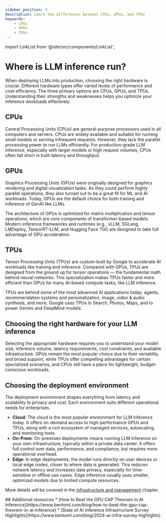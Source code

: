 ```yaml
---
sidebar_position: 4
description: Learn the differences between CPUs, GPUs, and TPUs
keywords:
    - CPUs
    - GPUs
    - TPUs
---
```


import LinkList from '@site/src/components/LinkList';

# Where is LLM inference run?

When deploying LLMs into production, choosing the right hardware is crucial. Different hardware types offer varied levels of performance and cost-efficiency. The three primary options are CPUs, GPUs, and TPUs. Understanding their strengths and weaknesses helps you optimize your inference workloads effectively.

## CPUs

Central Processing Units (CPUs) are general-purpose processors used in all computers and servers. CPUs are widely available and suitable for running small models or serving infrequent requests. However, they lack the parallel processing power to run LLMs efficiently. For production-grade LLM inference, especially with larger models or high request volumes, CPUs often fall short in both latency and throughput.

## GPUs

Graphics Processing Units (GPUs) were originally designed for graphics rendering and digital visualization tasks. As they could perform highly parallel operations, they also turned out to be a great fit for ML and AI workloads. Today, GPUs are the default choice for both training and inference of GenAI like LLMs.

The architecture of GPUs is optimized for matrix multiplication and tensor operations, which are core components of transformer-based models. Modern inference frameworks and runtimes (e.g., vLLM, SGLang, LMDeploy, TensorRT-LLM, and Hugging Face TGI) are designed to take full advantage of GPU acceleration.

## TPUs

Tensor Processing Units (TPUs) are custom-built by Google to accelerate AI workloads like training and inference. Compared with GPUs, TPUs are designed from the ground up for tensor operations — the fundamental math behind neural networks. This specialization makes TPUs faster and more efficient than GPUs for many AI-based compute tasks, like LLM inference.

TPUs are behind some of the most advanced AI applications today: agents, recommendation systems and personalization, image, video & audio synthesis, and more. Google uses TPUs in Search, Photos, Maps, and to power Gemini and DeepMind models.

## Choosing the right hardware for your LLM inference

Selecting the appropriate hardware requires you to understand your model size, inference volume, latency requirements, cost constraints, and available infrastructure. GPUs remain the most popular choice due to their versatility and broad support, while TPUs offer compelling advantages for certain specialized scenarios, and CPUs still have a place for lightweight, budget-conscious workloads.

## Choosing the deployment environment

The deployment environment shapes everything from latency and scalability to privacy and cost. Each environment suits different operational needs for enterprises.

- **Cloud**: The cloud is the most popular environment for LLM inference today. It offers on-demand access to high-performance GPUs and TPUs, along with a rich ecosystem of managed services, autoscaling, and monitoring tools.
- **On-Prem**: On-premises deployments means running LLM inference on your own infrastructure, typically within a private data center. It offers full control over data, performance, and compliance, but requires more operational overhead.
- **Edge**: In edge deployments, the model runs directly on user devices or local edge nodes, closer to where data is generated. This reduces network latency and increases data privacy, especially for time-sensitive or offline use cases. Edge inference usually uses smaller, optimized models due to limited compute resources.

More details will be covered in the [infrastructure and management](../infrastructure-and-operations) chapter.

<LinkList>
  ## Additional resources
  * [How to Beat the GPU CAP Theorem in AI Inference](https://www.bentoml.com/blog/how-to-beat-the-gpu-cap-theorem-in-ai-inference)
  * [State of AI Inference Infrastructure Survey Highlights](https://www.bentoml.com/blog/2024-ai-infra-survey-highlights)
</LinkList>